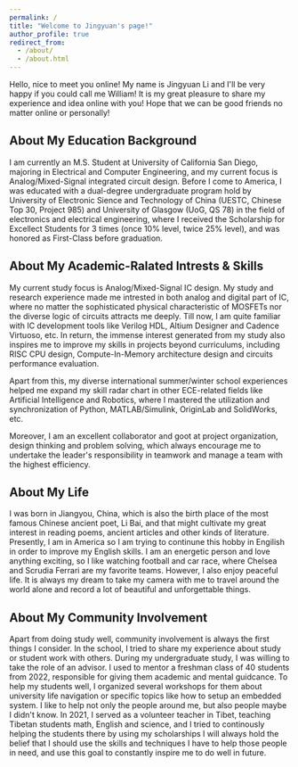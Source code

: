 ```yaml
---
permalink: /
title: "Welcome to Jingyuan's page!"
author_profile: true
redirect_from: 
  - /about/
  - /about.html
---
```


Hello, nice to meet you online! My name is Jingyuan Li and I'll be very happy if you could call me William! It is my great pleasure to share my experience and idea online with you! Hope that we can be good friends no matter online or personally!

About My Education Background
------
I am currently an M.S. Student at University of California San Diego, majoring in Electrical and Computer Engineering, and my current focus is Analog/Mixed-Signal integrated circuit design. Before I come to America, I was educated with a dual-degree undergraduate program hold by University of Electronic Sience and Technology of China (UESTC, Chinese Top 30, Project 985) and University of Glasgow (UoG, QS 78) in the field of electronics and electrical engineering, where I received the Scholarship for Excellect Students for 3 times (once 10% level, twice 25% level), and was honored as First-Class before graduation.

About My Academic-Ralated Intrests & Skills
------
My current study focus is Analog/Mixed-Signal IC design. My study and research experience made me intrested in both analog and digital part of IC, where no matter the sophisticated physical characteristic of MOSFETs nor the diverse logic of circuits attracts me deeply. Till now, I am quite familiar with IC development tools like Verilog HDL, Altium Designer and Cadence Virtuoso, etc. In return, the immense interest generated from my study also inspires me to improve my skills in projects beyond curriculums, including RISC CPU design, Compute-In-Memory architecture design and circuits performance evaluation.

Apart from this, my diverse international summer/winter school experiences helped me expand my skill radar chart in other ECE-related fields like Artificial Intelligence and Robotics, where I mastered the utilization and synchronization of Python, MATLAB/Simulink, OriginLab and SolidWorks, etc.

Moreover, I am an excellent collaborator and goot at project organization, design thinking and problem solving, which always encourage me to undertake the leader's responsibility in teamwork and manage a team with the highest efficiency.

About My Life
------
I was born in Jiangyou, China, which is also the birth place of the most famous Chinese ancient poet, Li Bai, and that might cultivate my  great interest in reading poems, ancient articles and other kinds of literature. Presently, I am in America so I am trying to continune this hobby in Engilish in order to improve my English skills. I am an energetic person and love anything exciting, so I like watching football and car race, where Chelsea and Scrudia Ferrari are my favorite teams. However, I also enjoy peaceful life. It is always my dream to take my camera with me to travel around the world alone and record a lot of beautiful and unforgettable things.

About My Community Involvement
------
Apart from doing study well, community involvement is always the first things I consider. In the school, I tried to share my experience about study or student work with others. During my undergraduate study, I was willing to take the role of an advisor. I used to mentor a freshman class of 40 students from 2022, responsible for giving them academic and mental guidcance. To help my students well, I organized several workshops for them about university life navigation or specific topics like how to setup an embedded system. I like to help not only the people around me, but also people maybe I didn't know. In 2021, I served as a volunteer teacher in Tibet, teaching Tibetan students math, English and science, and I tried to continously helping the students there by using my scholarships I will always hold the belief that I should use the skills and techniques I have to help those people in need, and use this goal to constantly inspire me to do well in future.
